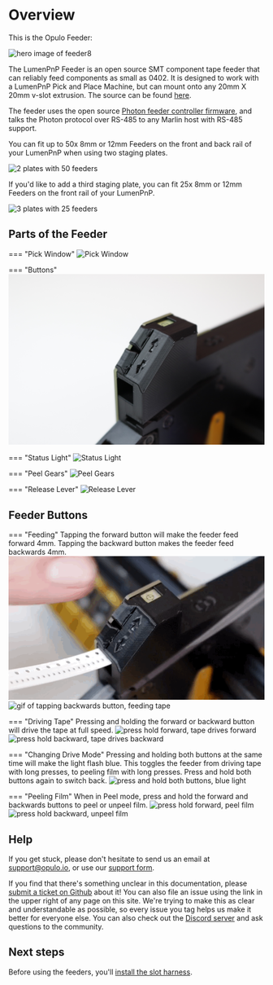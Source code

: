 # Overview

This is the Opulo Feeder:

![hero image of feeder8](img/8mm-v110-no-arm-no-glow.png)

The LumenPnP Feeder is an open source SMT component tape feeder that can reliably feed components as small as 0402. It is designed to work with a LumenPnP Pick and Place Machine, but can mount onto any 20mm X 20mm v-slot extrusion. The source can be found [here](https://github.com/opulo-inc/feeder).

The feeder uses the open source [Photon feeder controller firmware](https://github.com/photonfirmware/photon), and talks the Photon protocol over RS-485 to any Marlin host with RS-485 support.

You can fit up to 50x 8mm or 12mm Feeders on the front and back rail of your LumenPnP when using two staging plates.

![2 plates with 50 feeders](img/two-plates.png)

If you'd like to add a third staging plate, you can fit 25x 8mm or 12mm Feeders on the front rail of your LumenPnP.

![3 plates with 25 feeders](img/three-plates.png)

## Parts of the Feeder

=== "Pick Window"
    ![Pick Window](img/pick-window.JPG)

=== "Buttons"
    ![Buttons](img/buttons.JPG)

=== "Status Light"
    ![Status Light](img/indicator-light.JPG)

=== "Peel Gears"
    ![Peel Gears](img/peel-gears.JPG)

=== "Release Lever"
    ![Release Lever](img/locking-arm.JPG)

## Feeder Buttons

=== "Feeding"
    Tapping the forward button will make the feeder feed forward 4mm. Tapping the backward button makes the feeder feed backwards 4mm.
    ![gif of tapping forward button, feeding tape](img/feed-forward.gif)
    ![gif of tapping backwards button, feeding tape](img/feed-backward.gif)

=== "Driving Tape"
    Pressing and holding the forward or backward button will drive the tape at full speed.
    ![press hold forward, tape drives forward](img/drive-forward.gif)
    ![press hold backward, tape drives backward](img/drive-backward.gif)

=== "Changing Drive Mode"
    Pressing and holding both buttons at the same time will make the light flash blue. This toggles the feeder from driving tape with long presses, to peeling film with long presses. Press and hold both buttons again to switch back.
    ![press and hold both buttons, blue light](img/change-modes.gif)

=== "Peeling Film"
    When in Peel mode, press and hold the forward and backwards buttons to peel or unpeel film.
    ![press hold forward, peel film](img/peel.gif)
    ![press hold backward, unpeel film](img/unpeel.gif)

## Help

If you get stuck, please don't hesitate to send us an email at support@opulo.io, or use our [support form](https://opulo.io/pages/contact-support).

If you find that there's something unclear in this documentation, please [submit a ticket on Github](https://github.com/opulo-inc/docs) about it! You can also file an issue using the link in the upper right of any page on this site. We're trying to make this as clear and understandable as possible, so every issue you tag helps us make it better for everyone else. You can also check out the [Discord server](https://discordapp.com/invite/TCwy6De) and ask questions to the community.

## Next steps

Before using the feeders, you'll [install the slot harness](../2-install-harness/installing-the-slot-harness.md).
